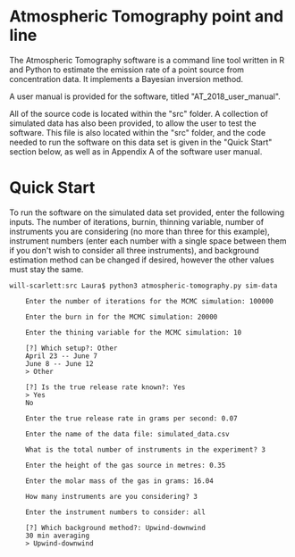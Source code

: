 # Atmospheric Tomography point and line

The Atmospheric Tomography software is a command line tool written in R and Python to estimate the emission rate of a point source from concentration data. It implements a Bayesian inversion method.

A user manual is provided for the software, titled "AT_2018_user_manual".

All of the source code is located within the "src" folder. A collection of simulated data has also been provided, to allow the user to test the software. This file is also located within the "src" folder, and the code needed to run the software on this data set is given in the "Quick Start" section below, as well as in Appendix A of the software user manual. 

# Quick Start

To run the software on the simulated data set provided, enter the following inputs. The number of iterations, burnin, thinning variable, number of instruments you are considering (no more than three for this example), instrument numbers (enter each number with a single space between them if you don't wish to consider all three instruments), and background estimation method can be changed if desired, however the other values must stay the same. 

```
will-scarlett:src Laura$ python3 atmospheric-tomography.py sim-data
	
	Enter the number of iterations for the MCMC simulation: 100000
	
	Enter the burn in for the MCMC simulation: 20000
	
	Enter the thining variable for the MCMC simulation: 10
	
	[?] Which setup?: Other
	April 23 -- June 7
	June 8 -- June 12
	> Other
	
	[?] Is the true release rate known?: Yes
	> Yes
	No
	
	Enter the true release rate in grams per second: 0.07
	
	Enter the name of the data file: simulated_data.csv
	
	What is the total number of instruments in the experiment? 3
	
	Enter the height of the gas source in metres: 0.35
	
	Enter the molar mass of the gas in grams: 16.04
	
	How many instruments are you considering? 3
	
	Enter the instrument numbers to consider: all
	
	[?] Which background method?: Upwind-downwind
	30 min averaging
	> Upwind-downwind
```

